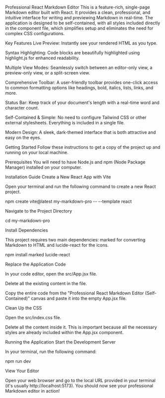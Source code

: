 Professional React Markdown Editor
This is a feature-rich, single-page Markdown editor built with React. It provides a clean, professional, and intuitive interface for writing and previewing Markdown in real-time. The application is designed to be self-contained, with all styles included directly in the component file, which simplifies setup and eliminates the need for complex CSS configurations.

Key Features
Live Preview: Instantly see your rendered HTML as you type.

Syntax Highlighting: Code blocks are beautifully highlighted using highlight.js for enhanced readability.

Multiple View Modes: Seamlessly switch between an editor-only view, a preview-only view, or a split-screen view.

Comprehensive Toolbar: A user-friendly toolbar provides one-click access to common formatting options like headings, bold, italics, lists, links, and more.

Status Bar: Keep track of your document's length with a real-time word and character count.

Self-Contained & Simple: No need to configure Tailwind CSS or other external stylesheets. Everything is included in a single file.

Modern Design: A sleek, dark-themed interface that is both attractive and easy on the eyes.

Getting Started
Follow these instructions to get a copy of the project up and running on your local machine.

Prerequisites
You will need to have Node.js and npm (Node Package Manager) installed on your computer.

Installation Guide
Create a New React App with Vite

Open your terminal and run the following command to create a new React project.

npm create vite@latest my-markdown-pro -- --template react

Navigate to the Project Directory

cd my-markdown-pro

Install Dependencies

This project requires two main dependencies: marked for converting Markdown to HTML and lucide-react for the icons.

npm install marked lucide-react

Replace the Application Code

In your code editor, open the src/App.jsx file.

Delete all the existing content in the file.

Copy the entire code from the "Professional React Markdown Editor (Self-Contained)" canvas and paste it into the empty App.jsx file.

Clean Up the CSS

Open the src/index.css file.

Delete all the content inside it. This is important because all the necessary styles are already included within the App.jsx component.

Running the Application
Start the Development Server

In your terminal, run the following command:

npm run dev

View Your Editor

Open your web browser and go to the local URL provided in your terminal (it's usually http://localhost:5173). You should now see your professional Markdown editor in action!
